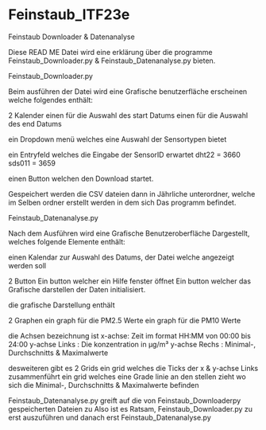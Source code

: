 # Feinstaub_ITF23e
Feinstaub Downloader &amp; Datenanalyse


Diese READ ME Datei wird eine erklärung über die programme Feinstaub_Downloader.py & Feinstaub_Datenanalyse.py bieten.


Feinstaub_Downloader.py

Beim ausführen der Datei wird eine Grafische benutzerfläche erscheinen welche folgendes enthält:

2 Kalender 
	einen für die Auswahl des start Datums
	einen für die Auswahl des end Datums

ein Dropdown menü
	welches eine Auswahl der Sensortypen bietet

ein Entryfeld 
	welches die Eingabe der SensorID erwartet
	dht22  = 3660
	sds011 = 3659

einen Button
	welchen den Download startet.

Gespeichert werden die CSV dateien dann in Jährliche unterordner, welche im Selben ordner erstellt werden in dem sich Das programm befindet.


Feinstaub_Datenanalyse.py

Nach dem Ausführen wird eine Grafische Benutzeroberfläche Dargestellt, welches folgende Elemente enthält:

einen Kalendar zur Auswahl des Datums, der Datei welche angezeigt werden soll

2 Button
	Ein button welcher ein Hilfe fenster öffnet
	Ein button welcher das Grafische darstellen der Daten initialisiert.

die grafische Darstellung enthält

2 Graphen 
	ein graph für die PM2.5 Werte
	ein graph für die PM10 Werte

die Achsen bezeichnung ist 
	x-achse: Zeit im format HH:MM von 00:00 bis 24:00
	y-achse Links : Die konzentration in µg/m³
	y-achse Rechs : Minimal-, Durchschnitts & Maximalwerte 

desweiteren gibt es 2 Grids
	ein grid welches die Ticks der x & y-achse Links zusammenführt
	ein grid welches eine Grade linie an den stellen zieht wo sich die Minimal-, Durchschnitts & Maximalwerte befinden



Feinstaub_Datenanalyse.py greift auf die von Feinstaub_Downloaderpy gespeicherten Dateien zu
Also ist es Ratsam, Feinstaub_Downloader.py zu erst auszuführen und danach erst Feinstaub_Datenanalyse.py 
